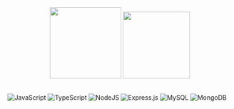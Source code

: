 <!--
<div id="header" align="center">
  <img src="https://images-wixmp-ed30a86b8c4ca887773594c2.wixmp.com/f/60aaf4ef-552f-4ad0-968c-0a65ac7cdbc5/d62b81e-7525a95e-561e-413c-a518-522f73cb8dd2.gif?token=eyJ0eXAiOiJKV1QiLCJhbGciOiJIUzI1NiJ9.eyJzdWIiOiJ1cm46YXBwOjdlMGQxODg5ODIyNjQzNzNhNWYwZDQxNWVhMGQyNmUwIiwiaXNzIjoidXJuOmFwcDo3ZTBkMTg4OTgyMjY0MzczYTVmMGQ0MTVlYTBkMjZlMCIsIm9iaiI6W1t7InBhdGgiOiJcL2ZcLzYwYWFmNGVmLTU1MmYtNGFkMC05NjhjLTBhNjVhYzdjZGJjNVwvZDYyYjgxZS03NTI1YTk1ZS01NjFlLTQxM2MtYTUxOC01MjJmNzNjYjhkZDIuZ2lmIn1dXSwiYXVkIjpbInVybjpzZXJ2aWNlOmZpbGUuZG93bmxvYWQiXX0.1T_B1pg8RHnLyS7LMR5lLH3fhnV_aUkU_0NxiXTYkHI" width="200"/>
</div>


<div id="header" align="center">
  <h1>lol</h1><img src="http://2.bp.blogspot.com/-mtCmolVLxT8/VRkzB6JbbfI/AAAAAAAAPvI/wL6VJNbtzuM/s1600/Quico%2B2.gif" width="300"/>
</div>
<br>
-->
<div id="header" align="center">
  <img src="https://images-wixmp-ed30a86b8c4ca887773594c2.wixmp.com/f/60aaf4ef-552f-4ad0-968c-0a65ac7cdbc5/d62b81e-7525a95e-561e-413c-a518-522f73cb8dd2.gif?token=eyJ0eXAiOiJKV1QiLCJhbGciOiJIUzI1NiJ9.eyJzdWIiOiJ1cm46YXBwOjdlMGQxODg5ODIyNjQzNzNhNWYwZDQxNWVhMGQyNmUwIiwiaXNzIjoidXJuOmFwcDo3ZTBkMTg4OTgyMjY0MzczYTVmMGQ0MTVlYTBkMjZlMCIsIm9iaiI6W1t7InBhdGgiOiJcL2ZcLzYwYWFmNGVmLTU1MmYtNGFkMC05NjhjLTBhNjVhYzdjZGJjNVwvZDYyYjgxZS03NTI1YTk1ZS01NjFlLTQxM2MtYTUxOC01MjJmNzNjYjhkZDIuZ2lmIn1dXSwiYXVkIjpbInVybjpzZXJ2aWNlOmZpbGUuZG93bmxvYWQiXX0.1T_B1pg8RHnLyS7LMR5lLH3fhnV_aUkU_0NxiXTYkHI" width="160"/>
  <img src="https://i.gifer.com/origin/43/435edadf8efc4dcb252a38ece030ec5b_w200.gif" width="150"/>
</div>
<br>

![JavaScript](https://img.shields.io/badge/javascript-%23323330.svg?style=for-the-badge&logo=javascript&logoColor=%23F7DF1E) ![TypeScript](https://img.shields.io/badge/typescript-%23007ACC.svg?style=for-the-badge&logo=typescript&logoColor=white) ![NodeJS](https://img.shields.io/badge/node.js-6DA55F?style=for-the-badge&logo=node.js&logoColor=white) ![Express.js](https://img.shields.io/badge/express.js-%23404d59.svg?style=for-the-badge&logo=express&logoColor=%2361DAFB) ![MySQL](https://img.shields.io/badge/mysql-%2300f.svg?style=for-the-badge&logo=mysql&logoColor=white) ![MongoDB](https://img.shields.io/badge/MongoDB-%234ea94b.svg?style=for-the-badge&logo=mongodb&logoColor=white)


